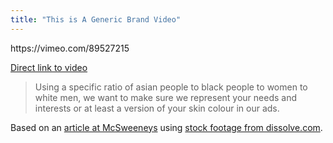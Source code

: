 ```yaml
---
title: "This is A Generic Brand Video"
---
```

<p>https://vimeo.com/89527215</p>
<p><a href="https://vimeo.com/89527215">Direct link to video</a></p>
<blockquote><p>
  Using a specific ratio of asian people to black people to women to white men, we want to make sure we represent your needs and interests or at least a version of your skin colour in our ads.
</p></blockquote>
<p>Based on an <a href="https://www.mcsweeneys.net/articles/this-is-a-generic-brand-video">article at McSweeneys</a> using <a href="https://www.dissolve.com/generic">stock footage from dissolve.com</a>.</p>
